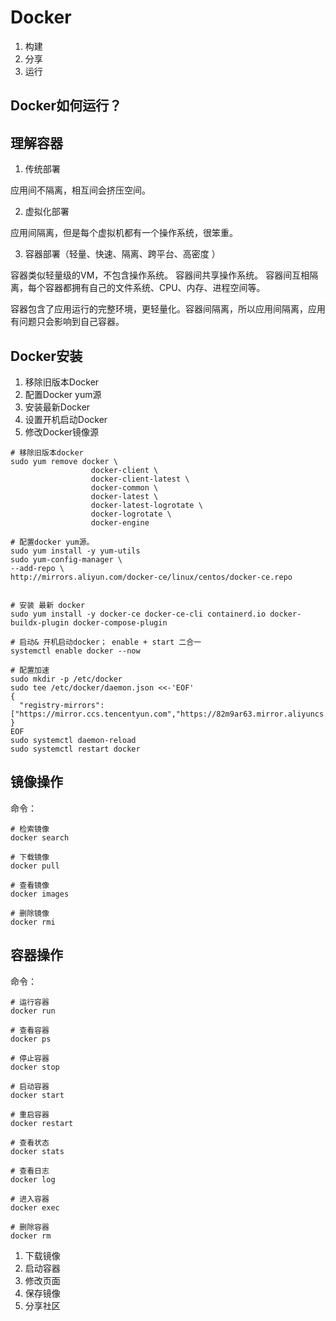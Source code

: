 # Docker

1. 构建
2. 分享
3. 运行

## Docker如何运行？

## 理解容器

1. 传统部署

应用间不隔离，相互间会挤压空间。

2. 虚拟化部署

应用间隔离，但是每个虚拟机都有一个操作系统，很笨重。

3. 容器部署（轻量、快速、隔离、跨平台、高密度 ）

容器类似轻量级的VM，不包含操作系统。
容器间共享操作系统。
容器间互相隔离，每个容器都拥有自己的文件系统、CPU、内存、进程空间等。

容器包含了应用运行的完整环境，更轻量化。容器间隔离，所以应用间隔离，应用有问题只会影响到自己容器。

## Docker安装

1. 移除旧版本Docker
2. 配置Docker yum源
3. 安装最新Docker
4. 设置开机启动Docker
5. 修改Docker镜像源

```shell
# 移除旧版本docker
sudo yum remove docker \
                  docker-client \
                  docker-client-latest \
                  docker-common \
                  docker-latest \
                  docker-latest-logrotate \
                  docker-logrotate \
                  docker-engine

# 配置docker yum源。
sudo yum install -y yum-utils
sudo yum-config-manager \
--add-repo \
http://mirrors.aliyun.com/docker-ce/linux/centos/docker-ce.repo


# 安装 最新 docker
sudo yum install -y docker-ce docker-ce-cli containerd.io docker-buildx-plugin docker-compose-plugin

# 启动& 开机启动docker； enable + start 二合一
systemctl enable docker --now

# 配置加速
sudo mkdir -p /etc/docker
sudo tee /etc/docker/daemon.json <<-'EOF'
{
  "registry-mirrors": ["https://mirror.ccs.tencentyun.com","https://82m9ar63.mirror.aliyuncs.com"]
}
EOF
sudo systemctl daemon-reload
sudo systemctl restart docker
```

## 镜像操作

命令：

```shell
# 检索镜像
docker search

# 下载镜像
docker pull

# 查看镜像
docker images

# 删除镜像
docker rmi
```

## 容器操作

命令：

```shell
# 运行容器
docker run

# 查看容器
docker ps

# 停止容器
docker stop

# 启动容器
docker start

# 重启容器
docker restart

# 查看状态
docker stats

# 查看日志
docker log

# 进入容器
docker exec

# 删除容器
docker rm
```

1. 下载镜像
2. 启动容器
3. 修改页面
4. 保存镜像
5. 分享社区
